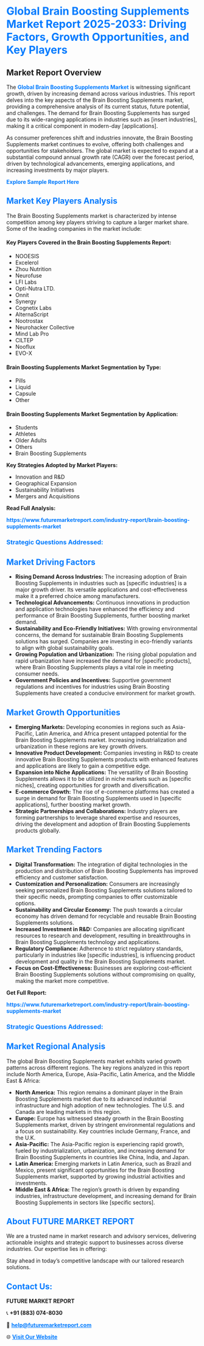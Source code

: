 <h1 style="color: #007BFF;">Global Brain Boosting Supplements Market Report 2025-2033: Driving Factors, Growth Opportunities, and Key Players</h1>

<section id="overview">
<h2>Market Report Overview</h2>
<p>The <a href="https://www.futuremarketreport.com/industry-report/brain-boosting-supplements-market" style="color: #007BFF; text-decoration: none;"><strong>Global Brain Boosting Supplements Market</strong></a> is witnessing significant growth, driven by increasing demand across various industries. This report delves into the key aspects of the Brain Boosting Supplements market, providing a comprehensive analysis of its current status, future potential, and challenges. The demand for Brain Boosting Supplements has surged due to its wide-ranging applications in industries such as [insert industries], making it a critical component in modern-day [applications].</p>
<p>As consumer preferences shift and industries innovate, the Brain Boosting Supplements market continues to evolve, offering both challenges and opportunities for stakeholders. The global market is expected to expand at a substantial compound annual growth rate (CAGR) over the forecast period, driven by technological advancements, emerging applications, and increasing investments by major players.</p>
</section>

<section id="overview">
<p><a href="https://www.futuremarketreport.com/request-sample/reportId=127273" style="color: #007BFF; text-decoration: none;"><strong>Explore Sample Report Here</strong></a></p>
</section>

<section id="key-players">
<h2 style="color: #007BFF;">Market Key Players Analysis</h2>
<p>The Brain Boosting Supplements market is characterized by intense competition among key players striving to capture a larger market share. Some of the leading companies in the market include:</p>
<h4>Key Players Covered in the Brain Boosting Supplements Report:</h4>
<ul><li>NOOESIS</li><li>Excelerol</li><li>Zhou Nutrition</li><li>Neurofuse</li><li>LFI Labs</li><li>Opti-Nutra LTD.</li><li>Onnit</li><li>Synergy</li><li>Cognetix Labs</li><li>AlternaScript</li><li>Nootrostax</li><li>Neurohacker Collective</li><li>Mind Lab Pro</li><li>CILTEP</li><li>Nooflux</li><li>EVO-X</li></ul>
<h4>Brain Boosting Supplements Market Segmentation by Type:</h4>
<ul><li>Pills</li><li>Liquid</li><li>Capsule</li><li>Other</li></ul>

<h4>Brain Boosting Supplements Market Segmentation by Application:</h4>
<ul><li>Students</li><li>Athletes</li><li>Older Adults</li><li>Others</li><li>Brain Boosting Supplements</li></ul>
<p><strong>Key Strategies Adopted by Market Players:</strong></p>
<ul>
<li>Innovation and R&D</li>
<li>Geographical Expansion</li>
<li>Sustainability Initiatives</li>
<li>Mergers and Acquisitions</li>
</ul>
</section>

<section>
<p><strong>Read Full Analysis: </strong></p><a href="https://www.futuremarketreport.com/industry-report/brain-boosting-supplements-market" style="color: #007BFF; text-decoration: none;"><strong>https://www.futuremarketreport.com/industry-report/brain-boosting-supplements-market</strong></a>
<h3 style="color: #007BFF;">Strategic Questions Addressed:</h3>
</section>

<section id="driving-factors">
<h2 style="color: #007BFF;">Market Driving Factors</h2>
<ul>
<li><strong>Rising Demand Across Industries:</strong> The increasing adoption of Brain Boosting Supplements in industries such as [specific industries] is a major growth driver. Its versatile applications and cost-effectiveness make it a preferred choice among manufacturers.</li>
<li><strong>Technological Advancements:</strong> Continuous innovations in production and application technologies have enhanced the efficiency and performance of Brain Boosting Supplements, further boosting market demand.</li>
<li><strong>Sustainability and Eco-Friendly Initiatives:</strong> With growing environmental concerns, the demand for sustainable Brain Boosting Supplements solutions has surged. Companies are investing in eco-friendly variants to align with global sustainability goals.</li>
<li><strong>Growing Population and Urbanization:</strong> The rising global population and rapid urbanization have increased the demand for [specific products], where Brain Boosting Supplements plays a vital role in meeting consumer needs.</li>
<li><strong>Government Policies and Incentives:</strong> Supportive government regulations and incentives for industries using Brain Boosting Supplements have created a conducive environment for market growth.</li>
</ul>
</section>

<section id="growth-opportunities">
<h2 style="color: #007BFF;">Market Growth Opportunities</h2>
<ul>
<li><strong>Emerging Markets:</strong> Developing economies in regions such as Asia-Pacific, Latin America, and Africa present untapped potential for the Brain Boosting Supplements market. Increasing industrialization and urbanization in these regions are key growth drivers.</li>
<li><strong>Innovative Product Development:</strong> Companies investing in R&D to create innovative Brain Boosting Supplements products with enhanced features and applications are likely to gain a competitive edge.</li>
<li><strong>Expansion into Niche Applications:</strong> The versatility of Brain Boosting Supplements allows it to be utilized in niche markets such as [specific niches], creating opportunities for growth and diversification.</li>
<li><strong>E-commerce Growth:</strong> The rise of e-commerce platforms has created a surge in demand for Brain Boosting Supplements used in [specific applications], further boosting market growth.</li>
<li><strong>Strategic Partnerships and Collaborations:</strong> Industry players are forming partnerships to leverage shared expertise and resources, driving the development and adoption of Brain Boosting Supplements products globally.</li>
</ul>
</section>

<section id="trending-factors">
<h2 style="color: #007BFF;">Market Trending Factors</h2>
<ul>
<li><strong>Digital Transformation:</strong> The integration of digital technologies in the production and distribution of Brain Boosting Supplements has improved efficiency and customer satisfaction.</li>
<li><strong>Customization and Personalization:</strong> Consumers are increasingly seeking personalized Brain Boosting Supplements solutions tailored to their specific needs, prompting companies to offer customizable options.</li>
<li><strong>Sustainability and Circular Economy:</strong> The push towards a circular economy has driven demand for recyclable and reusable Brain Boosting Supplements solutions.</li>
<li><strong>Increased Investment in R&D:</strong> Companies are allocating significant resources to research and development, resulting in breakthroughs in Brain Boosting Supplements technology and applications.</li>
<li><strong>Regulatory Compliance:</strong> Adherence to strict regulatory standards, particularly in industries like [specific industries], is influencing product development and quality in the Brain Boosting Supplements market.</li>
<li><strong>Focus on Cost-Effectiveness:</strong> Businesses are exploring cost-efficient Brain Boosting Supplements solutions without compromising on quality, making the market more competitive.</li>
</ul>
</section>

<section>
<p><strong>Get Full Report: </strong></p><a href="https://www.futuremarketreport.com/industry-report/brain-boosting-supplements-market" style="color: #007BFF; text-decoration: none;"><strong>https://www.futuremarketreport.com/industry-report/brain-boosting-supplements-market</strong></a>
<h3 style="color: #007BFF;">Strategic Questions Addressed:</h3>
</section>


<section id="regional-analysis">
<h2 style="color: #007BFF;">Market Regional Analysis</h2>
<p>The global Brain Boosting Supplements market exhibits varied growth patterns across different regions. The key regions analyzed in this report include North America, Europe, Asia-Pacific, Latin America, and the Middle East & Africa:</p>
<ul>
<li><strong>North America:</strong> This region remains a dominant player in the Brain Boosting Supplements market due to its advanced industrial infrastructure and high adoption of new technologies. The U.S. and Canada are leading markets in this region.</li>
<li><strong>Europe:</strong> Europe has witnessed steady growth in the Brain Boosting Supplements market, driven by stringent environmental regulations and a focus on sustainability. Key countries include Germany, France, and the U.K.</li>
<li><strong>Asia-Pacific:</strong> The Asia-Pacific region is experiencing rapid growth, fueled by industrialization, urbanization, and increasing demand for Brain Boosting Supplements in countries like China, India, and Japan.</li>
<li><strong>Latin America:</strong> Emerging markets in Latin America, such as Brazil and Mexico, present significant opportunities for the Brain Boosting Supplements market, supported by growing industrial activities and investments.</li>
<li><strong>Middle East & Africa:</strong> The region’s growth is driven by expanding industries, infrastructure development, and increasing demand for Brain Boosting Supplements in sectors like [specific sectors].</li>
</ul>
</section>

<footer>
<h2 style="color: #007BFF;">About FUTURE MARKET REPORT</h2>
<p>We are a trusted name in market research and advisory services, delivering actionable insights and strategic support to businesses across diverse industries. Our expertise lies in offering:</p>

<p>Stay ahead in today’s competitive landscape with our tailored research solutions.</p>

<h2 style="color: #007BFF;">Contact Us:</h2>
<p><strong>FUTURE MARKET REPORT</strong></p>
<p>📞 <strong>+91 (883) 074-8030</strong></p>
<p>📧 <strong><a href="mailto:help@futuremarketreport.com" style="color: #007BFF;">help@futuremarketreport.com</a></strong></p>
<p>🌐 <strong><a href="https://www.futuremarketreport.com/" style="color: #007BFF;">Visit Our Website</a></strong></p>
</footer>
